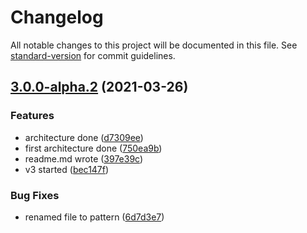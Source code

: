 # Changelog

All notable changes to this project will be documented in this file. See [standard-version](https://github.com/conventional-changelog/standard-version) for commit guidelines.

## [3.0.0-alpha.2](https://github.com/pismo/bolt/compare/v2.10.0...v3.0.0-alpha.2) (2021-03-26)


### Features

* architecture done ([d7309ee](https://github.com/pismo/bolt/commit/d7309ee1544dd0fc1d8f3a0a498863059bca0f91))
* first architecture done ([750ea9b](https://github.com/pismo/bolt/commit/750ea9b5ba0b14f5db57582ce8d3284c6fec5cab))
* readme.md wrote ([397e39c](https://github.com/pismo/bolt/commit/397e39c3f12ef97e63e17692b545942ce6030788))
* v3 started ([bec147f](https://github.com/pismo/bolt/commit/bec147fca3c968f062b579491848c0074b158d6a))


### Bug Fixes

* renamed file to pattern ([6d7d3e7](https://github.com/pismo/bolt/commit/6d7d3e7835d0c8d31fb1372cf0be300d7bd96305))
